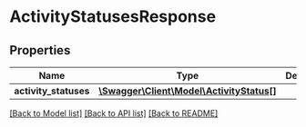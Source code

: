 # ActivityStatusesResponse

## Properties
Name | Type | Description | Notes
------------ | ------------- | ------------- | -------------
**activity_statuses** | [**\Swagger\Client\Model\ActivityStatus[]**](ActivityStatus.md) |  | [optional] 

[[Back to Model list]](../README.md#documentation-for-models) [[Back to API list]](../README.md#documentation-for-api-endpoints) [[Back to README]](../README.md)


